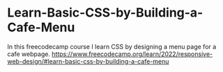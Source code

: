 # Learn-Basic-CSS-by-Building-a-Cafe-Menu
In this freecodecamp course I learn CSS by designing a menu page for a cafe webpage.
https://www.freecodecamp.org/learn/2022/responsive-web-design/#learn-basic-css-by-building-a-cafe-menu

